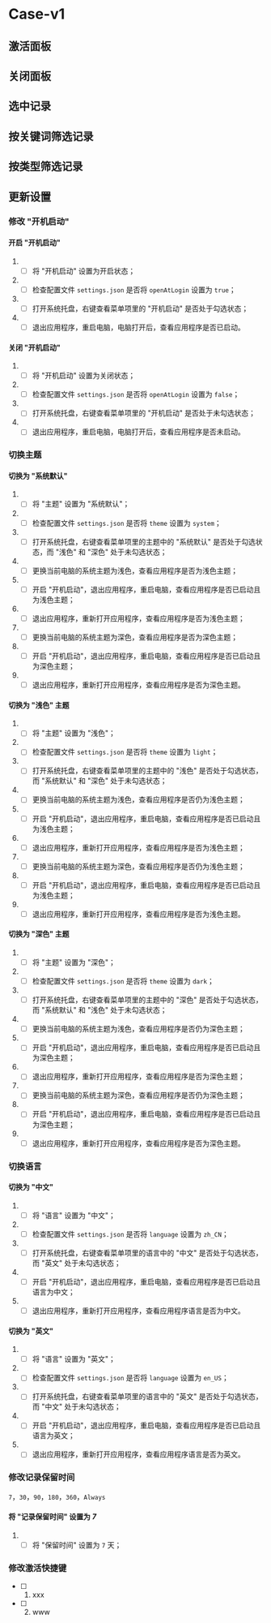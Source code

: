 # Case-v1

## 激活面板

## 关闭面板

## 选中记录

## 按关键词筛选记录

## 按类型筛选记录

## 更新设置

### 修改 "开机启动"

#### 开启 "开机启动"

1. - [ ] 将 "开机启动" 设置为开启状态；
2. - [ ] 检查配置文件 `settings.json` 是否将 `openAtLogin` 设置为 `true`；
3. - [ ] 打开系统托盘，右键查看菜单项里的 "开机启动" 是否处于勾选状态；
4. - [ ] 退出应用程序，重启电脑，电脑打开后，查看应用程序是否已启动。

#### 关闭 "开机启动"

1. - [ ] 将 "开机启动" 设置为关闭状态；
2. - [ ] 检查配置文件 `settings.json` 是否将 `openAtLogin` 设置为 `false`；
3. - [ ] 打开系统托盘，右键查看菜单项里的 "开机启动" 是否处于未勾选状态；
4. - [ ] 退出应用程序，重启电脑，电脑打开后，查看应用程序是否未启动。

### 切换主题

#### 切换为 "系统默认"

1. - [ ] 将 "主题" 设置为 "系统默认"；
2. - [ ] 检查配置文件 `settings.json` 是否将 `theme` 设置为 `system`；
3. - [ ] 打开系统托盘，右键查看菜单项里的主题中的 "系统默认" 是否处于勾选状态，而 "浅色" 和 "深色" 处于未勾选状态；
4. - [ ] 更换当前电脑的系统主题为浅色，查看应用程序是否为浅色主题；
5. - [ ] 开启 "开机启动"，退出应用程序，重启电脑，查看应用程序是否已启动且为浅色主题；
6. - [ ] 退出应用程序，重新打开应用程序，查看应用程序是否为浅色主题；
7. - [ ] 更换当前电脑的系统主题为深色，查看应用程序是否为深色主题；
8. - [ ] 开启 "开机启动"，退出应用程序，重启电脑，查看应用程序是否已启动且为深色主题；
9. - [ ] 退出应用程序，重新打开应用程序，查看应用程序是否为深色主题。

#### 切换为 "浅色" 主题

1. - [ ] 将 "主题" 设置为 "浅色"；
2. - [ ] 检查配置文件 `settings.json` 是否将 `theme` 设置为 `light`；
3. - [ ] 打开系统托盘，右键查看菜单项里的主题中的 "浅色" 是否处于勾选状态，而 "系统默认" 和 "深色" 处于未勾选状态；
4. - [ ] 更换当前电脑的系统主题为浅色，查看应用程序是否仍为浅色主题；
5. - [ ] 开启 "开机启动"，退出应用程序，重启电脑，查看应用程序是否已启动且为浅色主题；
6. - [ ] 退出应用程序，重新打开应用程序，查看应用程序是否为浅色主题；
7. - [ ] 更换当前电脑的系统主题为深色，查看应用程序是否仍为浅色主题；
8. - [ ] 开启 "开机启动"，退出应用程序，重启电脑，查看应用程序是否已启动且为浅色主题；
9. - [ ] 退出应用程序，重新打开应用程序，查看应用程序是否为浅色主题。

#### 切换为 "深色" 主题

1. - [ ] 将 "主题" 设置为 "深色"；
2. - [ ] 检查配置文件 `settings.json` 是否将 `theme` 设置为 `dark`；
3. - [ ] 打开系统托盘，右键查看菜单项里的主题中的 "深色" 是否处于勾选状态，而 "系统默认" 和 "浅色" 处于未勾选状态；
4. - [ ] 更换当前电脑的系统主题为浅色，查看应用程序是否仍为深色主题；
5. - [ ] 开启 "开机启动"，退出应用程序，重启电脑，查看应用程序是否已启动且为深色主题；
6. - [ ] 退出应用程序，重新打开应用程序，查看应用程序是否为深色主题；
7. - [ ] 更换当前电脑的系统主题为深色，查看应用程序是否仍为深色主题；
8. - [ ] 开启 "开机启动"，退出应用程序，重启电脑，查看应用程序是否已启动且为深色主题；
9. - [ ] 退出应用程序，重新打开应用程序，查看应用程序是否为深色主题。

### 切换语言

#### 切换为 "中文"

1. - [ ] 将 "语言" 设置为 "中文"；
2. - [ ] 检查配置文件 `settings.json` 是否将 `language` 设置为 `zh_CN`；
3. - [ ] 打开系统托盘，右键查看菜单项里的语言中的 "中文" 是否处于勾选状态，而 "英文" 处于未勾选状态；
4. - [ ] 开启 "开机启动"，退出应用程序，重启电脑，查看应用程序是否已启动且语言为中文；
5. - [ ] 退出应用程序，重新打开应用程序，查看应用程序语言是否为中文。

#### 切换为 "英文"

1. - [ ] 将 "语言" 设置为 "英文"；
2. - [ ] 检查配置文件 `settings.json` 是否将 `language` 设置为 `en_US`；
3. - [ ] 打开系统托盘，右键查看菜单项里的语言中的 "英文" 是否处于勾选状态，而 "中文" 处于未勾选状态；
4. - [ ] 开启 "开机启动"，退出应用程序，重启电脑，查看应用程序是否已启动且语言为英文；
5. - [ ] 退出应用程序，重新打开应用程序，查看应用程序语言是否为英文。

### 修改记录保留时间

`7`，`30`，`90`，`180`，`360`，`Always`

#### 将 "记录保留时间" 设置为 _7_

1. - [ ] 将 "保留时间" 设置为 `7` 天；

### 修改激活快捷键

- [ ] 1. xxx
- [ ] 2. www
